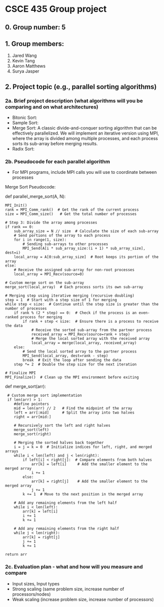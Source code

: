 # CSCE 435 Group project

## 0. Group number: 5

## 1. Group members:
1. Jared Wang
2. Kevin Tang
3. Aaron Matthews
4. Surya Jasper

## 2. Project topic (e.g., parallel sorting algorithms)

### 2a. Brief project description (what algorithms will you be comparing and on what architectures)

- Bitonic Sort:
- Sample Sort:
- Merge Sort: A classic divide-and-conquer sorting algorithm that can be effectively parallelized.
  We will implement an iterative version using MPI, where the array is divided among multiple processes,
  and each process sorts its sub-array before merging results.
- Radix Sort:

### 2b. Pseudocode for each parallel algorithm
- For MPI programs, include MPI calls you will use to coordinate between processes

Merge Sort Pseudocode:


  
def parallel_merge_sort(A, N):  

    MPI_Init()
    rank = MPI_Comm_rank()  # Get the rank of the current process
    size = MPI_Comm_size()   # Get the total number of processes

    # Step 3: Divide the array among processes
    if rank == 0:
        sub_array_size = N // size  # Calculate the size of each sub-array
        # Send portions of the array to each process
        for i in range(1, size):
            # Sending sub-arrays to other processes
            MPI_Send(A[i * sub_array_size:(i + 1) * sub_array_size], dest=i)
        local_array = A[0:sub_array_size]  # Root keeps its portion of the array
    else:
        # Receive the assigned sub-array for non-root processes
        local_array = MPI_Recv(source=0)

    # Custom merge sort on the sub-array
    merge_sort(local_array)  # Each process sorts its own sub-array

    # Merging step using iterative merging (recursive doubling)
    step = 1  # Start with a step size of 1 for merging
    while step < size:  # Continue until the step size is greater than the number of processes
        if rank % (2 * step) == 0:  # Check if the process is an even-ranked process for merging
            if rank + step < size:  # Ensure there is a process to receive the data
                # Receive the sorted sub-array from the partner process
                received_array = MPI_Recv(source=rank + step)
                # Merge the local sorted array with the received array
                local_array = merge(local_array, received_array)
        else:
            # Send the local sorted array to the partner process
            MPI_Send(local_array, dest=rank - step)
            break  # Exit the loop after sending the data
        step *= 2  # Double the step size for the next iteration

    # Finalize MPI
    MPI_Finalize()  # Clean up the MPI environment before exiting

  def merge_sort(arr): 


     # Custom merge sort implementation 
     if len(arr) > 1:
        #define pointers
        mid = len(arr) // 2   # Find the midpoint of the array
        left = arr[:mid]      # Split the array into two halves
        right = arr[mid:]

        # Recursively sort the left and right halves
        merge_sort(left)
        merge_sort(right)

        # Merging the sorted halves back together
        i = j = k = 0  # Initialize indices for left, right, and merged arrays
        while i < len(left) and j < len(right):
            if left[i] < right[j]:  # Compare elements from both halves
                arr[k] = left[i]     # Add the smaller element to the merged array
                i += 1
            else:
                arr[k] = right[j]    # Add the smaller element to the merged array
                j += 1
            k += 1  # Move to the next position in the merged array

        # Add any remaining elements from the left half
        while i < len(left):
            arr[k] = left[i]
            i += 1
            k += 1

        # Add any remaining elements from the right half
        while j < len(right):
            arr[k] = right[j]
            j += 1
            k += 1

    return arr


### 2c. Evaluation plan - what and how will you measure and compare
- Input sizes, Input types
- Strong scaling (same problem size, increase number of processors/nodes)
- Weak scaling (increase problem size, increase number of processors)
